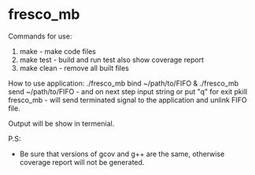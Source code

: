 # fresco_mb

Commands for use:
1. make - make code files
2. make test - build and run test also show coverage report
3. make clean - remove all built files

How to use application:
./fresco_mb bind ~/path/to/FIFO &
./fresco_mb send ~/path/to/FIFO - and on next step input string or put "q" for exit
pkill fresco_mb - will send terminated signal to the application and unlink FIFO file.

Output will be show in termenial.

P.S:
- Be sure that versions of gcov and g++ are the same, otherwise coverage report will not be generated.